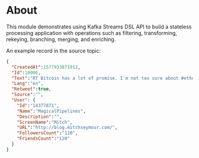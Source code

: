 # About

This module demonstrates using Kafka Streams DSL API to build a stateless processing application with operations such as
filtering, transforming, rekeying, branching, merging, and enriching.

An example record in the source topic:
```json
{
  "CreatedAt":1577933871912,
  "Id":10006,
  "Text":"RT Bitcoin has a lot of promise. I'm not too sure about #ethereum",
  "Lang":"en",
  "Retweet":true,
  "Source":"",
  "User": {
    "Id":"14377871",
    "Name":"MagicalPipelines",
    "Description":"",
    "ScreenName":"Mitch",
    "URL":"http://blog.mitchseymour.com/",
    "FollowersCount":"120",
    "FriendsCount":"120"
  }
}
```